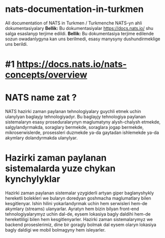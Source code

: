 # nats-documentation-in-turkmen
All documentation of NATS in Turkmen / Turkmenche NATS-yn ahli dokumentasiyalary
**Bellik:**  Bu dokumentasiyalar https://docs.nats.io/ shu salga esaslanyp terjime edildi.
**Bellik:**  Bu dokumentasiya terjime edilende sozun owadanlygyna kan uns berilmedi, esasy manysyny dushundirmeklige uns berildi.
# #1 https://docs.nats.io/nats-concepts/overview
# NATS  name zat ?
NATS hazirki zaman paylanan tehnologiyalary guychli etmek uchin ulanylyan baglayjy tehnologiyadyr. Bu baglayjy tehnologiya paylanan sistemalaryn esasy proseduralarynyn maglumatyny alysh-chalysh etmekde, salgylandyrmakda, soraglary bermekde, soraglara jogap bermekde, mikroserwislerde, prosessleri duzmekde ya-da gaytadan ishlemekde ya-da akymlary dolandyrmakda ulanylyar.

# Hazirki zaman paylanan sistemalarda yuze chykan  kynchylyklar
Hazirki zaman paylanan sistemalar yzygiderli artyan giper baglanyshykly hereketli bolekleri we bularyn doredyan goshmacha maglumatlary bilen kesgitlenyar. Ishin hilini yokarlandyrmak uchin hem serwisleri hem-de akymlary (streams) ulanyarlar. Ayratyn hem bizin bilyan front-end tehnologiyalarymyz uchin dal-de, eysem lokasiya bagly daldihi hem-de hereketliligi bilen hem kesgitlenyarler. Hazirki zaman sistemalarymyz we backend proseslerimiz, dine bir goragly bolmak dal eysem olaryn lokasiya bagly daldigi we mobil bolmagyny hem isleyarler.

